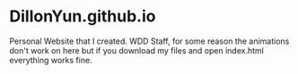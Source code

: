 # DillonYun.github.io

Personal Website that I created. 
WDD Staff, for some reason the animations don't work on here but if you download my files and open index.html everything works fine.

